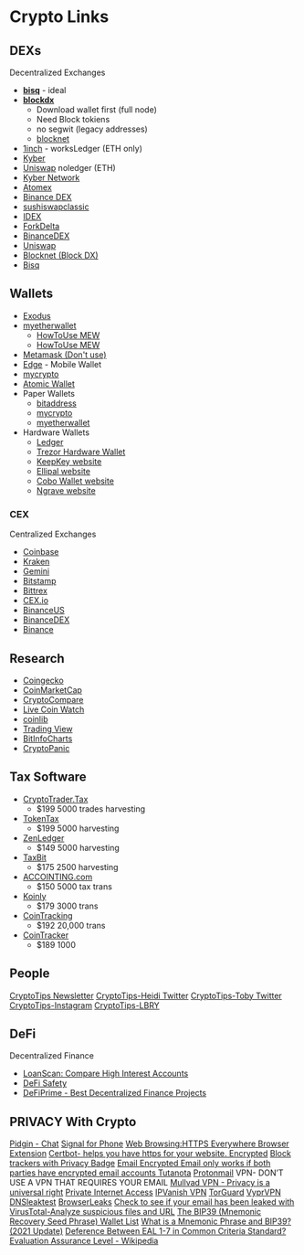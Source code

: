 # Crypto Links

## DEXs

Decentralized Exchanges

- [**bisq**](https://bisq.network/) - ideal
- [**blockdx**](https://blockdx.com)
  - Download wallet first (full node)
  - Need Block tokiens
  - no segwit (legacy addresses)
  - [blocknet](https://blocknet.co)
- [1inch](https://1inch.exchange/#/) - worksLedger (ETH only)
- [Kyber](https://kyberswap.com)
- [Uniswap](https://uniswap.org/) noledger (ETH)
- [Kyber Network](https://ropsten.kyber.network)
- [Atomex](https://atomex.me/)
- [Binance DEX](https://www.binance.org/en)
- [sushiswapclassic](https://sushiswapclassic.org/)
- [IDEX](https://idex.market)
- [ForkDelta](https://forkdelta.app)
- [BinanceDEX](https://binance.org)
- [Uniswap](https://app.uniswap.org)
- [Blocknet (Block DX)](https://docs.blocknet.co/blockdx/setup/)
- [Bisq](https://bisq.network)

## Wallets

- [Exodus](https://www.exodus.io/)
- [myetherwallet](https://www.myetherwallet.com)
  - [HowToUse MEW](https://medium.com/myetherwallet/lets-make-it-official-mew-v5-myetherwallet-s-all-new-interface-is-here-2063117180a4)
  - [HowToUse MEW](https://lbry.tv/@Crypto-Tips:b/how-to-use-myetherwallet:f)
- [Metamask (Don't use)](https://metamask.io/)
- [Edge](https://edge.app/) - Mobile Wallet
- [mycrypto](https://mycrypto.com/account)
- [Atomic Wallet](https://atomicwallet.io/)
- Paper Wallets
  - [bitaddress](https://www.bitaddress.org)
  - [mycrypto](https://mycrypto.com/account)
  - [myetherwallet](https://www.myetherwallet.com)
- Hardware Wallets
  - [Ledger](https://www.ledger.com/)
  - [Trezor Hardware Wallet](https://trezor.io/)
  - [KeepKey website](https://shapeshift.com/keepkey)
  - [Ellipal website](https://www.ellipal.com/)
  - [Cobo Wallet website](https://cobo.com/hardware-wallet/cobo-vault)
  - [Ngrave website](https://www.ngrave.io/ )
  
### CEX

Centralized Exchanges

- [Coinbase](https://www.coinbase.com)
- [Kraken](https://www.kraken.com/)
- [Gemini](https://www.gemini.com/)
- [Bitstamp](https://www.bitstamp.com/)
- [Bittrex](https://www.bittrex.com/)
- [CEX.io](https://cex.io/)
- [BinanceUS](https://www.binance.us/en/login)
- [BinanceDEX](https://www.binance.org/en)
- [Binance](https://www.binance.com/en)

## Research

- [Coingecko](https://www.coingecko.com/en)
- [CoinMarketCap](https://coinmarketcap.com/)
- [CryptoCompare](https://www.cryptocompare.com/)
- [Live Coin Watch](https://www.livecoinwatch.com/)
- [coinlib](https://coinlib.io/)
- [Trading View](https://www.tradingview.com/)
- [BitInfoCharts](https://bitinfocharts.com/)
- [CryptoPanic](https://cryptopanic.com)

## Tax Software

- [CryptoTrader.Tax](https://cryptotrader.tax/pricing)
  - $199 5000 trades harvesting
- [TokenTax](https://tokentax.co/?via=coincodecap)
  - $199 5000 harvesting
- [ZenLedger](https://zenledger.io/)
  - $149 5000 harvesting
- [TaxBit](https://taxbit.com/pricing/)
  - $175 2500 harvesting
- [ACCOINTING.com](https://www.accointing.com/en/pricing/us)
  - $150 5000 tax trans
- [Koinly](https://koinly.io/)
  - $179 3000 trans
- [CoinTracking](https://cointracking.info/pro.php)
  - $192 20,000 trans
- [CoinTracker](https://www.cointracker.io/tax/2019/plans)
  - $189 1000

## People

[CryptoTips Newsletter](https://learningcrypto.com)
[CryptoTips-Heidi Twitter](https://twitter.com/blockchainchick)
[CryptoTips-Toby Twitter](https://twitter.com/juststacksats)
[CryptoTips-Instagram](https://www.instagram.com/realcryptotips/)
[CryptoTips-LBRY](https://lbry.tv/@Crypto-Tips:b )

## DeFi

Decentralized Finance

- [LoanScan: Compare High Interest Accounts](https://loanscan.io/)
- [DeFi Safety](https://defisafety.com/)
- [DeFiPrime - Best Decentralized Finance Projects](https://defiprime.com/)



## PRIVACY With Crypto

[Pidgin - Chat](https://pidgin.im/)
[Signal for Phone](https://www.signal.org/)
[Web Browsing:HTTPS Everywhere Browser Extension](https://www.eff.org/https-everywhere)
[Certbot- helps you have https for your website. Encrypted](https://certbot.eff.org/)
[Block trackers with Privacy Badge](https://privacybadger.org/)
[Email Encrypted Email only works if both parties have encrypted email accounts Tutanota](https://www.tutanota.com/)
[Protonmail](https://mail.protonmail.com/login)
VPN- DON’T USE A VPN THAT REQUIRES YOUR EMAIL
[Mullvad VPN - Privacy is a universal right](https://mullvad.net/en/)
[Private Internet Access](https://www.privateinternetaccess.com/)
[IPVanish VPN](https://www.ipvanish.com/)
[TorGuard](https://torguard.net/)
[VyprVPN](https://get.vyprvpn.com/)
[DNSleaktest](http://DNSleaktest.com)
[BrowserLeaks](https://browserleaks.com/)
[Check to see if your email has been leaked with](https://haveibeenpwned.com/)
[VirusTotal-Analyze suspicious files and URL](https://www.virustotal.com/gui/home/upload)
[The BIP39 (Mnemonic Recovery Seed Phrase) Wallet List](https://www.blockplate.com/blogs/blockplate/list-of-bip39-wallets-mnemonic-seed)
[What is a Mnemonic Phrase and BIP39? (2021 Update)](https://privacypros.io/wallets/mnemonic-phrase)
[Deference Between EAL 1-7 in Common Criteria Standard?](https://security.stackexchange.com/questions/77161/deference-between-eal-1-7-in-common-criteria-standard)
[Evaluation Assurance Level - Wikipedia](https://en.wikipedia.org/wiki/Evaluation_Assurance_Level)
